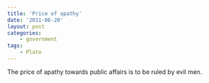 ```yaml
---
title: 'Price of apathy'
date: '2011-06-20'
layout: post
categories:
    - government
tags:
    - Plato
---
```


The price of apathy towards public affairs is to be ruled by evil men.